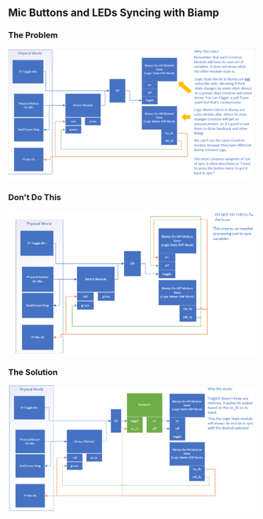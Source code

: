 ## Mic Buttons and LEDs Syncing with Biamp
### The Problem
![the problem](/logic/biamp-mic-led-problem.png)
### Don't Do This
![dontdo](/logic/biamp-mic-led-donotdo.png)
### The Solution
![solution](/logic/biamp-mic-led-solution.png)